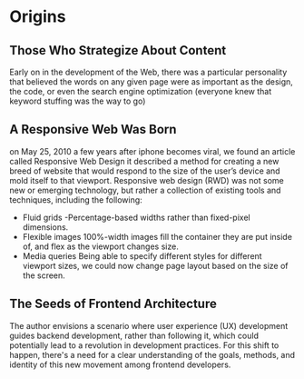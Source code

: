 # Origins

## Those Who Strategize About Content

Early on in the development of the Web, there was a particular personality that believed the words on any given page were as important as the design, the code, or even the search engine optimization (everyone knew that keyword stuffing was the way to go)

## A Responsive Web Was Born

on May 25, 2010 a few years after iphone becomes viral, we found an article called Responsive Web Design it described a method for creating a new breed of website that would respond to the size of the user’s device and mold itself to that viewport. Responsive web design (RWD) was not some new or emerging technology, but rather a collection of existing tools and techniques, including the following:

- Fluid grids
  -Percentage-based widths rather than fixed-pixel dimensions.
- Flexible images
  100%-width images fill the container they are put inside of, and flex as the viewport changes size.
- Media queries
  Being able to specify different styles for different viewport sizes, we could now change page layout based on the size of the screen.

## The Seeds of Frontend Architecture

The author envisions a scenario where user experience (UX) development guides backend development, rather than following it, which could potentially lead to a revolution in development practices. For this shift to happen, there's a need for a clear understanding of the goals, methods, and identity of this new movement among frontend developers.
